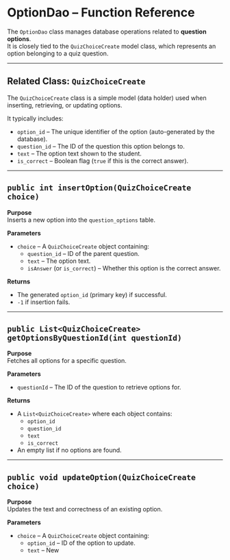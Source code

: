 # OptionDao – Function Reference

The `OptionDao` class manages database operations related to **question options**.  
It is closely tied to the `QuizChoiceCreate` model class, which represents an option belonging to a quiz question.

---

## Related Class: `QuizChoiceCreate`

The `QuizChoiceCreate` class is a simple model (data holder) used when inserting, retrieving, or updating options.

It typically includes:
- `option_id` – The unique identifier of the option (auto-generated by the database).
- `question_id` – The ID of the question this option belongs to.
- `text` – The option text shown to the student.
- `is_correct` – Boolean flag (`true` if this is the correct answer).

---

## `public int insertOption(QuizChoiceCreate choice)`

**Purpose**  
Inserts a new option into the `question_options` table.

**Parameters**
- `choice` – A `QuizChoiceCreate` object containing:
    - `question_id` – ID of the parent question.
    - `text` – The option text.
    - `isAnswer` (or `is_correct`) – Whether this option is the correct answer.

**Returns**
- The generated `option_id` (primary key) if successful.
- `-1` if insertion fails.

---

## `public List<QuizChoiceCreate> getOptionsByQuestionId(int questionId)`

**Purpose**  
Fetches all options for a specific question.

**Parameters**
- `questionId` – The ID of the question to retrieve options for.

**Returns**
- A `List<QuizChoiceCreate>` where each object contains:
    - `option_id`
    - `question_id`
    - `text`
    - `is_correct`
- An empty list if no options are found.

---

## `public void updateOption(QuizChoiceCreate choice)`

**Purpose**  
Updates the text and correctness of an existing option.

**Parameters**
- `choice` – A `QuizChoiceCreate` object containing:
    - `option_id` – ID of the option to update.
    - `text` – New
